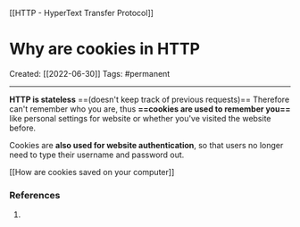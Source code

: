 [[HTTP - HyperText Transfer Protocol]]

# Why are cookies in HTTP
Created:  [[2022-06-30]]
Tags: #permanent 

---
**HTTP is stateless** ==(doesn't keep track of previous requests)== 
Therefore can't remember who you are,
thus **==cookies are used to remember you==** like personal settings for website or whether you've visited the website before.  


Cookies are **also used for website authentication**, 
so that users no longer need to type their username and password out. 


[[How are cookies saved on your computer]]



















### References
1. 